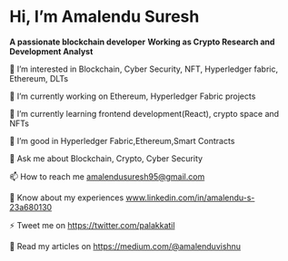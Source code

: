 
# Hi, I’m Amalendu Suresh
**A passionate blockchain developer**
**Working as Crypto Research and Development Analyst**

👀 I’m interested in Blockchain, Cyber Security, NFT, Hyperledger fabric, Ethereum, DLTs

🔭 I’m currently working on Ethereum, Hyperledger Fabric projects 

🌱 I’m currently learning frontend development(React), crypto space and NFTs

👯 I’m good in Hyperledger Fabric,Ethereum,Smart Contracts

💬 Ask me about Blockchain, Crypto, Cyber Security 

📫 How to reach me amalendusuresh95@gmail.com

📄 Know about my experiences www.linkedin.com/in/amalendu-s-23a680130

⚡ Tweet me on https://twitter.com/palakkatil

🎨 Read my articles on https://medium.com/@amalenduvishnu



